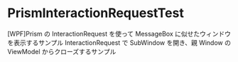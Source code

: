 # PrismInteractionRequestTest
[WPF]Prism の InteractionRequest を使って MessageBox に似せたウィンドウを表示するサンプル
InteractionRequest で SubWindow を開き、親 Window の ViewModel からクローズするサンプル

